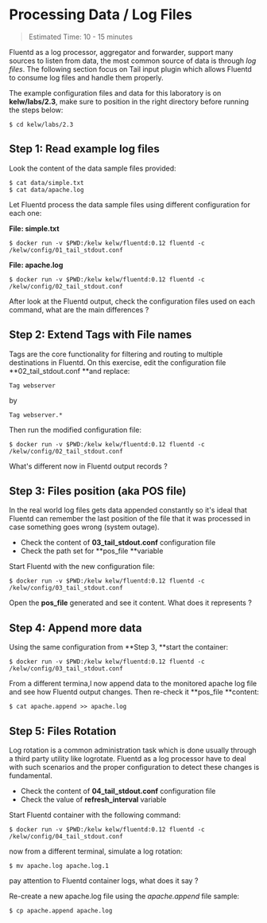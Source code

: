# Processing Data / Log Files

> Estimated Time: 10 - 15 minutes

Fluentd as a log processor, aggregator and forwarder, support many sources to listen from data, the most common source of data is through _log files_. The following section focus on Tail input plugin which allows Fluentd to consume log files and handle them properly.

The example configuration files and data for this laboratory is on **kelw/labs/2.3**, make sure to position in the right directory before running the steps below:

```
$ cd kelw/labs/2.3
```

## Step 1: Read example log files

Look the content of the data sample files provided:

```
$ cat data/simple.txt
$ cat data/apache.log
```

Let Fluentd process the data sample files using different configuration for each one:

**File: simple.txt**

```
$ docker run -v $PWD:/kelw kelw/fluentd:0.12 fluentd -c /kelw/config/01_tail_stdout.conf
```

**File: apache.log**

```
$ docker run -v $PWD:/kelw kelw/fluentd:0.12 fluentd -c /kelw/config/02_tail_stdout.conf
```

After look at the Fluentd output, check the configuration files used on each command, what are the main differences ?

## Step 2: Extend Tags with File names

Tags are the core functionality for filtering and routing to multiple destinations in Fluentd. On this exercise, edit the configuration file **02\_tail\_stdout.conf **and replace:

```
Tag webserver
```

by

```
Tag webserver.*
```

Then run the modified configuration file:

```
$ docker run -v $PWD:/kelw kelw/fluentd:0.12 fluentd -c /kelw/config/02_tail_stdout.conf
```

What's different now in Fluentd output records ?

## Step 3: Files position \(aka POS file\)

In the real world log files gets data appended constantly so it's ideal that Fluentd can remember the last position of the file that it was processed in case something goes wrong \(system outage\).

* Check the content of **03\_tail\_stdout.conf** configuration file
* Check the path set for **pos\_file **variable

Start Fluentd with the new configuration file:

```
$ docker run -v $PWD:/kelw kelw/fluentd:0.12 fluentd -c /kelw/config/03_tail_stdout.conf
```

Open the **pos\_file** generated and see it content. What does it represents ?

## Step 4: Append more data

Using the same configuration from **Step 3, **start the container:

```
$ docker run -v $PWD:/kelw kelw/fluentd:0.12 fluentd -c /kelw/config/03_tail_stdout.conf
```

From a different termina,l now append data to the monitored apache log file and see how Fluentd output changes. Then re-check it **pos\_file **content:

```
$ cat apache.append >> apache.log
```

## **Step 5: Files Rotation**

Log rotation is a common administration task which is done usually through a third party utility like logrotate. Fluentd as a log processor have to deal with such scenarios and the proper configuration to detect these changes is fundamental.

* Check the content of **04\_tail\_stdout.conf** configuration file
* Check the value of **refresh\_interval** variable

Start Fluentd container with the following command:

```
$ docker run -v $PWD:/kelw kelw/fluentd:0.12 fluentd -c /kelw/config/04_tail_stdout.conf
```

now from a different terminal, simulate a log rotation:

```
$ mv apache.log apache.log.1
```

pay attention to Fluentd container logs, what does it say ?

Re-create a new apache.log file using the _apache.append_ file sample:

```
$ cp apache.append apache.log
```







